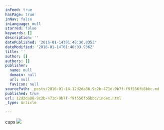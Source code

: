 ```yaml
---
inFeed: true
hasPage: true
inNav: false
inLanguage: null
starred: false
keywords: []
description: ''
datePublished: '2016-01-14T01:40:36.835Z'
dateModified: '2016-01-14T01:40:03.936Z'
title: ''
author: []
authors: []
publisher:
  name: null
  domain: null
  url: null
  favicon: null
sourcePath: _posts/2016-01-14-12d2da86-9c2b-471d-9b7f-f9f556fb5bbc.md
published: true
url: 12d2da86-9c2b-471d-9b7f-f9f556fb5bbc/index.html
_type: Article

---
```

cups
![](https://the-grid-user-content.s3-us-west-2.amazonaws.com/efb0d3dd-b49b-4086-8189-4e48fddd9afe.jpg)